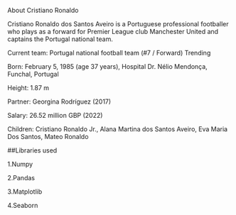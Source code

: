 About Cristiano Ronaldo

Cristiano Ronaldo dos Santos Aveiro is a Portuguese professional footballer who plays as a forward for Premier League club Manchester United and captains the Portugal national team.

Current team: Portugal national football team (#7 / Forward) Trending

Born: February 5, 1985 (age 37 years), Hospital Dr. Nélio Mendonça, Funchal, Portugal

Height: 1.87 m

Partner: Georgina Rodríguez (2017)

Salary: 26.52 million GBP (2022)

Children: Cristiano Ronaldo Jr., Alana Martina dos Santos Aveiro, Eva Maria Dos Santos, Mateo Ronaldo


##Libraries used
 
 1.Numpy
 
 2.Pandas
 
 3.Matplotlib
 
 4.Seaborn

